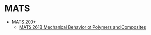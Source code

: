# MATS
* [MATS 200+](/Department/MATS/MATS200+/README.md)
  * [MATS 261B Mechanical Behavior of Polymers and Composites ](/Department/MATS/MATS200+/MATS261B.md)

